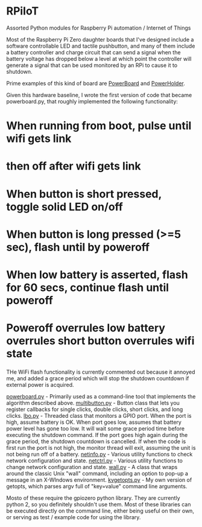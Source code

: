 # RPiIoT
Assorted Python modules for Raspberry Pi automation / Internet of Things

Most of the Raspberry Pi Zero daughter boards that I've designed include a software controllable LED and tactile pushbutton, and many of them include a battery controller and charge circuit that can send a signal when the battery voltage has dropped below a level at which point the controller will generate a signal that can be used monitored by an RPi to cause it to shutdown.

Prime examples of this kind of board are [PowerBoard](http://github.com/jdimpson/PowerBoard) and [PowerHolder](http://github.com/jdimpson/PowerHolder).

Given this hardware baseline, I wrote the first version of code that became powerboard.py, that roughly implemented the following functionality:
###
# When running from boot, pulse until wifi gets link
#                      then off after wifi gets link
# When button is short pressed, toggle solid LED on/off
# When button is long pressed (>=5 sec), flash until by poweroff
# When low battery is asserted, flash for 60 secs, continue flash until poweroff
# Poweroff overrules low battery overrules short button overrules wifi state
###

THe WiFi flash functionality is currently commented out because it annoyed me, and added a grace period which will stop the shutdown countdown if external power is acquired.

[powerboard.py](./powerboard.py) - Primarily used as a command-line tool that implements the algorithm described above.
[multibutton.py](./multibutton.py) - Button class that lets you register callbacks for single clicks, double clicks, short clicks, and long clicks.
[lbo.py](./lbo.py) - Threaded class that monitors a GPIO port. When the port is high, assume battery is OK. When port goes low, assumes that battery power level has gone too low. It will wait some grace period time before executing the shutdown command. If the port goes high again during the grace period, the shutdown countdown is cancelled. If when the code is first run the port is not high, the monitor thread will exit, assuming the unit is not being run off of a battery.
[netinfo.py](./netinfo.py) - Various utility functions to check network configuration and state.
[netctrl.py](./netctrl.py) - Various utility functions to change network configuration and state.
[wall.py](./wall.py) - A class that wraps around the classic Unix "wall" command, including an option to pop-up a message in an X-WIndows environment.
[kvgetopts.py](./kvgetopts.py) - My own version of getopts, which parses argv full of "key=value" command line arguments.

Mosto of these require the gpiozero python library. They are currently python 2, so you definitely shouldn't use them. Most of these libraries can be executed directly on the command line, either being useful on their own, or serving as test / example code for using the library.
